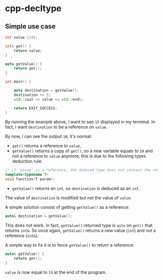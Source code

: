 # cpp-decltype

## Simple use case

```cpp
int value {10};

int& get() {
    return value;
}

auto getValue() {
    return get();
}

int main() {

    auto destination = getValue();
    destination += 5;
    std::cout << value << std::endl;

    return EXIT_SUCCESS;
}
```

By running the example above, I want to see `15` displayed in my terminal.
In fact, I want `destination` to be a reference on `value`.

By now, I can see the output `10`; it's normal:
 * `get()` returns a reference to `value`,
 * `getValue()` returns a copy of `get()`, so a new variable equals to `10` and not a reference to `value` anymore; this is due to the following types deduction rule:

```cpp
/* if `param` is a reference, the deduced type does not contain the reference anymore */
template<typename T>
void function(T param);
```

 * `getValue()` returns an `int`, so `destination` is deduced as an `int`.

The value of `destination` is modified but not the value of `value`.

A simple solution consist of getting `getValue()` as a reference:

```cpp
auto& destination = getValue();
```

This does not work. In fact, `getValue()` returned type is `auto` on `get()` that returns `int&`. So once again, `getValue()` returns a new value (`int`) and not a reference (`int&`).

A simple way to fix it is to force `getValue()` to return a reference:

```cpp
auto& getValue() {
    return get();
}
```

`value` is now equal to `15` at the end of the program.

